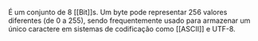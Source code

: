  É um conjunto de 8 [[Bit]]s. Um byte pode representar 256 valores diferentes (de 0 a 255), sendo frequentemente usado para armazenar um único caractere em sistemas de codificação como [[ASCII]] e UTF-8.